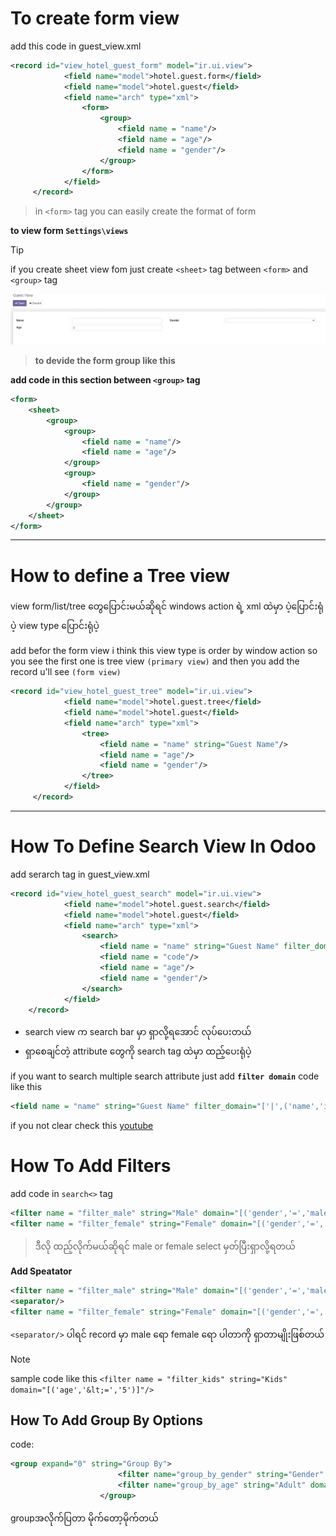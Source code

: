 # To create form view

add this code in guest_view.xml
```xml
<record id="view_hotel_guest_form" model="ir.ui.view">
            <field name="model">hotel.guest.form</field>
            <field name="model">hotel.guest</field>
            <field name="arch" type="xml">
                <form>
                    <group>
                        <field name = "name"/>
                        <field name = "age"/>
                        <field name = "gender"/>
                    </group>
                </form>
            </field>
     </record>
```
>in `<form>` tag you can easily create the format of form

**to view form `Settings\views`**

> [!TIP]
>if you create sheet view fom just create `<sheet>` tag between `<form>` and `<group>` tag

![ViewForm](https://github.com/Khangurai/odoo_Tuto2024/blob/main/assests/2.png)

>**to devide the form group like this** 

**add code in this section between `<group>` tag** 

```xml
<form>
    <sheet>
        <group>
            <group>
                <field name = "name"/>
                <field name = "age"/>
            </group>
            <group>
                <field name = "gender"/>
            </group>
        </group>
    </sheet>
</form>
```


------------

# How to define a Tree view

view form/list/tree တွေပြောင်းမယ်ဆိုရင် windows action ရဲ့  xml ထဲမှာ ပဲ့ပြောင်းရုံပဲ့ view type ပြောင်းရုံပဲ့

add befor the form view 
i think this view type is order by window action 
so you see the first one is tree view `(primary view)`
and then you add the record u'll see  `(form view)`
```xml
<record id="view_hotel_guest_tree" model="ir.ui.view">
            <field name="model">hotel.guest.tree</field>
            <field name="model">hotel.guest</field>
            <field name="arch" type="xml">
                <tree>
                    <field name = "name" string="Guest Name"/>
                    <field name = "age"/>
                    <field name = "gender"/>
                </tree>
            </field>
     </record>
```

------------

# How To Define Search View In Odoo

add serarch tag in guest_view.xml

```xml
<record id="view_hotel_guest_search" model="ir.ui.view">
            <field name="model">hotel.guest.search</field>
            <field name="model">hotel.guest</field>
            <field name="arch" type="xml">
                <search>
                    <field name = "name" string="Guest Name" filter_domain="['|',('name','ilike',self),('age','ilike',self),('code','ilike',self)]"/>
                    <field name = "code"/>
                    <field name = "age"/>
                    <field name = "gender"/>
                </search>
            </field>
    </record>
```

- search view က search bar မှာ ရှာလို့ရအောင် လုပ်ပေးတယ်
- ရှာစေချင်တဲ့ attribute တွေကို search tag ထဲမှာ ထည့်ပေးရုံပဲ့

if you want to search multiple search attribute 
just add **`filter domain`**  code like this 

```xml
<field name = "name" string="Guest Name" filter_domain="['|',('name','ilike',self),('age','ilike',self),('code','ilike',self)]"/>
```
if you not clear check this [youtube](https://www.youtube.com/watch?v=zPJrnQ8YUms&list=PLqRRLx0cl0hoZM788LH5M8q7KhiXPyuVU&index=13)
# How To Add Filters

add code in `search<>` tag 
```xml
<filter name = "filter_male" string="Male" domain="[('gender','=','male')]"/>
<filter name = "filter_female" string="Female" domain="[('gender','=','female')]"/>
```
> ဒီလို ထည့်လိုက်မယ်ဆိုရင် male or female select မှတ်ပြီးရှာလို့ရတယ်

**Add Speatator**
```xml
<filter name = "filter_male" string="Male" domain="[('gender','=','male')]"/>
<separator/>
<filter name = "filter_female" string="Female" domain="[('gender','=','female')]"/>
```
`<separator/>` ပါရင်  record မှာ male ရော female ရော ပါတာကို ရှာတာမျိုးဖြစ်တယ်
> [!NOTE]
> sample code like this `<filter name = "filter_kids" string="Kids" domain="[('age','&lt;=','5')]"/>`

## How To Add Group By Options
code:
```xml
<group expand="0" string="Group By">
                        <filter name="group_by_gender" string="Gender" context="{'group_by':'gender'}"/>
                        <filter name="group_by_age" string="Adult" domain="[('age','&lt;=','5')]" context="{'group_by':'age'}"/>
                    </group>
```
groupအလိုက်ပြတာ မိုက်တော့မိုက်တယ်







